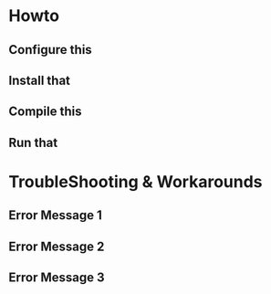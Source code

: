 # Howto
## Configure this
## Install that
## Compile this
## Run that

# TroubleShooting & Workarounds
## Error Message 1
## Error Message 2
## Error Message 3
